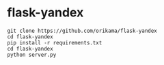 # flask-yandex

```
git clone https://github.com/orikama/flask-yandex
cd flask-yandex
pip install -r requirements.txt
cd flask-yandex
python server.py
```
